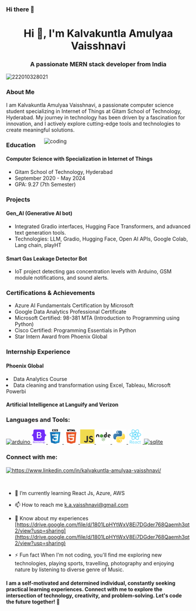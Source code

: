 ### Hi there 👋

<!--
**222010328021/222010328021** is a ✨ _special_ ✨ repository because its `README.md` (this file) appears on your GitHub profile.

Here are some ideas to get you started:

- 🔭 I’m currently working on ...
- 🌱 I’m currently learning ...
- 👯 I’m looking to collaborate on ...
- 🤔 I’m looking for help with ...
- 💬 Ask me about ...
- 📫 How to reach me: ...
- 😄 Pronouns: ...
- ⚡ Fun fact: ...
-->

<h1 align="center">Hi 👋, I'm Kalvakuntla Amulyaa Vaisshnavi</h1>
<h3 align="center">A passionate MERN stack developer from India</h3>

<p align="left"> <img src="https://komarev.com/ghpvc/?username=222010328021&label=Profile%20views&color=0e75b6&style=flat" alt="222010328021" /> </p>
<h3>About Me</h3>
<p>I am Kalvakuntla Amulyaa Vaisshnavi, a passionate computer science student specializing in Internet of Things at Gitam School of Technology, Hyderabad. My journey in technology has been driven by a fascination for innovation, and I actively explore cutting-edge tools and technologies to create meaningful solutions.
</p>
<img align="right" alt="coding" width="400" src="https://i.pinimg.com/originals/e7/26/c7/e726c74ac081eed50feee1433d12c998.gif"/>
<h3>Education</h3>
<h4>Computer Science with Specialization in Internet of Things</h4>

<ul>
  <li>Gitam School of Technology, Hyderabad</li>
  <li>September 2020 - May 2024</li>
  <li>GPA: 9.27 (7th Semester)</li>
</ul>
<h3>
  Projects
</h3>

<h4>Gen_AI (Generative AI bot)</h4>
<ul>
  <li>Integrated Gradio interfaces, Hugging Face Transformers, and advanced text generation tools.</li>
  <li>Technologies: LLM, Gradio, Hugging Face, Open AI APIs, Google Colab, Lang chain, playHT</li>
</ul>
<h4>Smart Gas Leakage Detector Bot</h4>
<ul>
  <li>IoT project detecting gas concentration levels with Arduino, GSM module notifications, and sound alerts.</li>
</ul>

<h3>Certifications & Achievements</h3>
<ul>
  <li>Azure AI Fundamentals Certification by Microsoft</li>
  <li>Google Data Analytics Professional Certificate</li>
  
  <li>Microsoft Certified: 98-381 MTA (Introduction to Programming using Python)</li>
  <li>Cisco Certified: Programming Essentials in Python</li>
  <li>Star Intern Award from Phoenix Global </li>
  
</ul>
<h3>Internship Experience</h3>
<h4>Phoenix Global</h4>
<li>Data Analytics Course</li>
  <li>Data cleaning and transformation using Excel, Tableau, Microsoft Powerbi</li>
  <h4>Artificial Intelligence at Languify and Verizon</h4>
<h3 align="left">Languages and Tools:</h3>
<p align="left"> <a href="https://www.arduino.cc/" target="_blank" rel="noreferrer"> <img src="https://cdn.worldvectorlogo.com/logos/arduino-1.svg" alt="arduino" width="40" height="40"/> </a> <a href="https://getbootstrap.com" target="_blank" rel="noreferrer"> <img src="https://raw.githubusercontent.com/devicons/devicon/master/icons/bootstrap/bootstrap-plain-wordmark.svg" alt="bootstrap" width="40" height="40"/> </a> <a href="https://www.w3schools.com/css/" target="_blank" rel="noreferrer"> <img src="https://raw.githubusercontent.com/devicons/devicon/master/icons/css3/css3-original-wordmark.svg" alt="css3" width="40" height="40"/> </a> <a href="https://expressjs.com" target="_blank" rel="noreferrer">  <img src="https://raw.githubusercontent.com/devicons/devicon/master/icons/html5/html5-original-wordmark.svg" alt="html5" width="40" height="40"/> </a> <a href="https://developer.mozilla.org/en-US/docs/Web/JavaScript" target="_blank" rel="noreferrer"> <img src="https://raw.githubusercontent.com/devicons/devicon/master/icons/javascript/javascript-original.svg" alt="javascript" width="40" height="40"/> </a> <a href="https://nodejs.org" target="_blank" rel="noreferrer"> <img src="https://raw.githubusercontent.com/devicons/devicon/master/icons/nodejs/nodejs-original-wordmark.svg" alt="nodejs" width="40" height="40"/> </a> <a href="https://www.python.org" target="_blank" rel="noreferrer"> <img src="https://raw.githubusercontent.com/devicons/devicon/master/icons/python/python-original.svg" alt="python" width="40" height="40"/> </a> <a href="https://reactjs.org/" target="_blank" rel="noreferrer"> <img src="https://raw.githubusercontent.com/devicons/devicon/master/icons/react/react-original-wordmark.svg" alt="react" width="40" height="40"/> </a> <a href="https://www.sqlite.org/" target="_blank" rel="noreferrer"> <img src="https://www.vectorlogo.zone/logos/sqlite/sqlite-icon.svg" alt="sqlite" width="40" height="40"/> </a> </p>
<h3 align="left">Connect with me:</h3>
<p align="left">
<a href="https://linkedin.com/in/https://www.linkedin.com/in/kalvakuntla-amulyaa-vaisshnavi/" target="blank"><img align="center" src="https://raw.githubusercontent.com/rahuldkjain/github-profile-readme-generator/master/src/images/icons/Social/linked-in-alt.svg" alt="https://www.linkedin.com/in/kalvakuntla-amulyaa-vaisshnavi/" height="30" width="40" /></a>
</p>

</br>

- 🌱 I’m currently learning React Js, Azure, AWS

- 📫 How to reach me k.a.vaisshnavi@gmail.com

- 📄 Know about my experiences [https://drive.google.com/file/d/1801LpHYtWxV8Ei7DGder768Qaemh3qt2/view?usp=sharing](https://drive.google.com/file/d/1801LpHYtWxV8Ei7DGder768Qaemh3qt2/view?usp=sharing)

- ⚡ Fun fact When I'm not coding, you'll find me exploring new technologies, playing sports, travelling, photography and enjoying nature by listening to diverse genre of Music.

<h4>I am a self-motivated and determined individual, constantly seeking practical learning experiences. Connect with me to explore the intersection of technology, creativity, and problem-solving. Let's code the future together! 🚀</h4>
